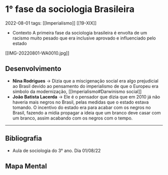 # 1° fase da sociologia Brasileira
2022-08-01
tags: [[Imperialismo]] [[19-XIX]]

* Contexto
    A primeira fase da sociologia brasileira é envolta de um racismo muito pesado que era inclusive aprovado e influenciado pelo estado

[[IMG-20220801-WA0010.jpg]]

## Desenvolvimento

* **Nina Rodrigues** -> Dizia que a miscigenação social era algo prejudicial ao Brasil devido ao pensamento do imperialismo de que o Europeu era símbolo da modernização, [[Imperialismo#Darwinismo social]]
* **João Batista Lacerda** -> Ele é o pensador que dizia que em 2010 já não haveria mais negros no Brasil, pelas medidas que o estado estava tomando. O incentivo do estado era para acabar com os negros no Brasil, fazendo a mídia propagar a ideia que um branco deve casar com um branco, assim acabando com os negros com o tempo.

-----------------------------------------------
## Bibliografia

* Aula de sociologia do 3° ano. Dia 01/08/22

## Mapa Mental